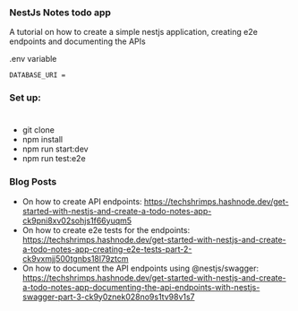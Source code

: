 ### NestJs Notes todo app

A tutorial on how to create a simple nestjs application, creating e2e endpoints and documenting the APIs

 .env variable

```
DATABASE_URI =  
```

### Set up:
#
- git clone 
- npm install
- npm run start:dev
- npm run test:e2e

### Blog Posts

- On how to create API endpoints: https://techshrimps.hashnode.dev/get-started-with-nestjs-and-create-a-todo-notes-app-ck9pni8xv02sohjs1f66yuqm5
- On how to create e2e tests for the endpoints: https://techshrimps.hashnode.dev/get-started-with-nestjs-and-create-a-todo-notes-app-creating-e2e-tests-part-2-ck9vxmjj500tgnbs18l79ztcm
- On how to document the API endpoints using @nestjs/swagger: https://techshrimps.hashnode.dev/get-started-with-nestjs-and-create-a-todo-notes-app-documenting-the-api-endpoints-with-nestjs-swagger-part-3-ck9y0znek028no9s1tv98v1s7

